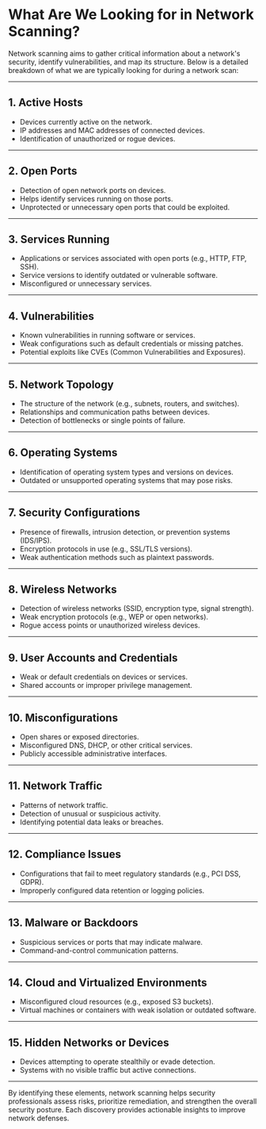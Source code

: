 # What Are We Looking for in Network Scanning?

Network scanning aims to gather critical information about a network's security, identify vulnerabilities, and map its structure. Below is a detailed breakdown of what we are typically looking for during a network scan:

---

## 1. **Active Hosts**
- Devices currently active on the network.
- IP addresses and MAC addresses of connected devices.
- Identification of unauthorized or rogue devices.

---

## 2. **Open Ports**
- Detection of open network ports on devices.
- Helps identify services running on those ports.
- Unprotected or unnecessary open ports that could be exploited.

---

## 3. **Services Running**
- Applications or services associated with open ports (e.g., HTTP, FTP, SSH).
- Service versions to identify outdated or vulnerable software.
- Misconfigured or unnecessary services.

---

## 4. **Vulnerabilities**
- Known vulnerabilities in running software or services.
- Weak configurations such as default credentials or missing patches.
- Potential exploits like CVEs (Common Vulnerabilities and Exposures).

---

## 5. **Network Topology**
- The structure of the network (e.g., subnets, routers, and switches).
- Relationships and communication paths between devices.
- Detection of bottlenecks or single points of failure.

---

## 6. **Operating Systems**
- Identification of operating system types and versions on devices.
- Outdated or unsupported operating systems that may pose risks.

---

## 7. **Security Configurations**
- Presence of firewalls, intrusion detection, or prevention systems (IDS/IPS).
- Encryption protocols in use (e.g., SSL/TLS versions).
- Weak authentication methods such as plaintext passwords.

---

## 8. **Wireless Networks**
- Detection of wireless networks (SSID, encryption type, signal strength).
- Weak encryption protocols (e.g., WEP or open networks).
- Rogue access points or unauthorized wireless devices.

---

## 9. **User Accounts and Credentials**
- Weak or default credentials on devices or services.
- Shared accounts or improper privilege management.

---

## 10. **Misconfigurations**
- Open shares or exposed directories.
- Misconfigured DNS, DHCP, or other critical services.
- Publicly accessible administrative interfaces.

---

## 11. **Network Traffic**
- Patterns of network traffic.
- Detection of unusual or suspicious activity.
- Identifying potential data leaks or breaches.

---

## 12. **Compliance Issues**
- Configurations that fail to meet regulatory standards (e.g., PCI DSS, GDPR).
- Improperly configured data retention or logging policies.

---

## 13. **Malware or Backdoors**
- Suspicious services or ports that may indicate malware.
- Command-and-control communication patterns.

---

## 14. **Cloud and Virtualized Environments**
- Misconfigured cloud resources (e.g., exposed S3 buckets).
- Virtual machines or containers with weak isolation or outdated software.

---

## 15. **Hidden Networks or Devices**
- Devices attempting to operate stealthily or evade detection.
- Systems with no visible traffic but active connections.

---

By identifying these elements, network scanning helps security professionals assess risks, prioritize remediation, and strengthen the overall security posture. Each discovery provides actionable insights to improve network defenses.

